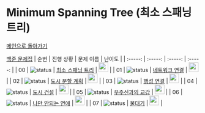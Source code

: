 # Minimum Spanning Tree (최소 스패닝 트리)

[메인으로 돌아가기](https://github.com/tony9402/baekjoon)

[백준 문제집](https://www.acmicpc.net/workbook/view/7175)
|          순번     |       진행 상황         |        문제 이름         |         난이도          |
| :-----: | :-----: | :-----: | :-----: |
| 00 |  ![status][Done] | <a href="http://www.acmicpc.net/problem/1197" target="_blank">최소 스패닝 트리</a> | <img height="25px" width="25px" src="https://static.solved.ac/tier_small/12.svg"/> |
| 01 |  ![status][Done] | <a href="http://www.acmicpc.net/problem/1922" target="_blank">네트워크 연결</a> | <img height="25px" width="25px" src="https://static.solved.ac/tier_small/12.svg"/> |
| 02 |  ![status][Done] | <a href="http://www.acmicpc.net/problem/1647" target="_blank">도시 분할 계획</a> | <img height="25px" width="25px" src="https://static.solved.ac/tier_small/12.svg"/> |
| 03 |  ![status][Done] | <a href="http://www.acmicpc.net/problem/16398" target="_blank">행성 연결</a> | <img height="25px" width="25px" src="https://static.solved.ac/tier_small/12.svg"/> |
| 04 |  ![status][ToDo] | <a href="http://www.acmicpc.net/problem/21924" target="_blank">도시 건설</a> | <img height="25px" width="25px" src="https://static.solved.ac/tier_small/12.svg"/> |
| 05 |  ![status][ToDo] | <a href="http://www.acmicpc.net/problem/1774" target="_blank">우주신과의 교감</a> | <img height="25px" width="25px" src="https://static.solved.ac/tier_small/13.svg"/> |
| 06 |  ![status][ToDo] | <a href="http://www.acmicpc.net/problem/14621" target="_blank">나만 안되는 연애</a> | <img height="25px" width="25px" src="https://static.solved.ac/tier_small/13.svg"/> |
| 07 |  ![status][ToDo] | <a href="http://www.acmicpc.net/problem/1368" target="_blank">물대기</a> | <img height="25px" width="25px" src="https://static.solved.ac/tier_small/14.svg"/> |

[TODO]: https://img.shields.io/badge/-TODO-DFFD26
[DOING]: https://img.shields.io/badge/-DOING-31AE0F
[DONE]: https://img.shields.io/badge/-DONE-0885CC
